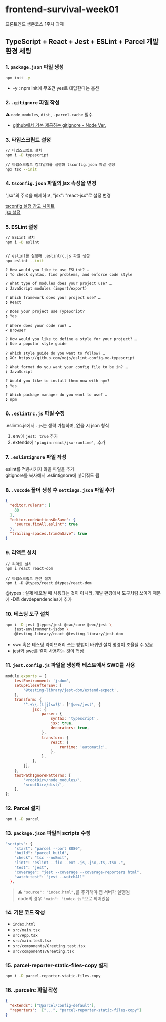 # frontend-survival-week01

프론트엔드 생존코스 1주차 과제

## TypeScript + React + Jest + ESLint + Parcel 개발 환경 세팅

### 1. `package.json` 파일 생성

```bash
npm init -y
```

* -y : npm init에 무조건 yes로 대답한다는 옵션



### 2. `.gitignore` 파일 작성

⚠️ `node_modules`, `dist` , `.parcel-cache` 필수

* [github에서 기본 제공하는 gitignore - Node Ver.](https://github.com/github/gitignore/blob/main/Node.gitignore)



### 3. 타입스크립트 설정

```bash
// 타입스크립트 설치
npm i -D typescript

// 타입스크립트 컴파일러를 실행해 tsconfig.json 파일 생성 
npx tsc --init
```



### 4. `tsconfig.json` 파일의 jsx 속성을 변경

"jsx"의 주석을 해제하고, "jsx": "react-jsx"로 설정 변경

[tsconfig 설정 참고 사이트](https://www.typescriptlang.org/tsconfig)  
[jsx 설정](https://www.typescriptlang.org/ko/docs/handbook/jsx.html)



### 5. ESLint 설정

```bash
// ESLint 설치
npm i -D eslint


// eslint를 실행해 .eslintrc.js 파일 생성
npx eslint --init
```

```md
? How would you like to use ESLint? …
❯ To check syntax, find problems, and enforce code style

? What type of modules does your project use? …
❯ JavaScript modules (import/export)

? Which framework does your project use? …
❯ React

? Does your project use TypeScript?
❯ Yes

? Where does your code run? …
✔ Browser

? How would you like to define a style for your project? …
❯ Use a popular style guide

? Which style guide do you want to follow? …
❯ XO: https://github.com/xojs/eslint-config-xo-typescript

? What format do you want your config file to be in? …
❯ JavaScript

? Would you like to install them now with npm?
❯ Yes

? Which package manager do you want to use? … 
❯ npm
```



### 6. `.eslintrc.js` 파일 수정

.eslintrc.js에서 `.js`는 생략 가능하며, 없을 시 json 형식

1. env에 `jest: true` 추가
2. extends에 `'plugin:react/jsx-runtime',` 추가



### 7. `.eslintignore` 파일 작성

eslint를 적용시키지 않을 파일을 추가  
gitignore를 복사해서 .eslintignore에 넣어줘도 됨



### 8. `.vscode` 폴더 생성 후 `settings.json` 파일 추가

```json
{
  "editor.rulers": [
    80
  ],
  "editor.codeActionsOnSave": {
    "source.fixAll.eslint": true
  },
  "trailing-spaces.trimOnSave": true
}
```



### 9. 리액트 설치

```
// 리액트 설치
npm i react react-dom

// 타입스크립트 관련 설치
npm i -D @types/react @types/react-dom
```

@types : 실제 배포될 때 사용되는 것이 아니라, 개발 환경에서 도구처럼 쓰이기 때문에 -D로 devdependencies에 추가



### 10. 테스팅 도구 설치

```bash
npm i -D jest @types/jest @swc/core @swc/jest \
    jest-environment-jsdom \
    @testing-library/react @testing-library/jest-dom
```

* swc 혹은 테스팅 라이브러리 쓰는 방법이 바뀌면 설치 명령이 조율될 수 있음
* jest와 swc를 같이 사용하는 것이 핵심



### 11. `jest.config.js` 파일을 생성해 테스트에서 SWC를 사용

```js
module.exports = {
    testEnvironment: 'jsdom',
    setupFilesAfterEnv: [
        '@testing-library/jest-dom/extend-expect',
    ],
    transform: {
        '^.+\\.(t|j)sx?$': ['@swc/jest', {
            jsc: {
                parser: {
                    syntax: 'typescript',
                    jsx: true,
                    decorators: true,
                },
                transform: {
                    react: {
                        runtime: 'automatic',
                    },
                },
            },
        }],
    },
    testPathIgnorePatterns: [
        '<rootDir>/node_modules/',
        '<rootDir>/dist/',
    ],
};
```



### 12. Parcel 설치

```bash
npm i -D parcel
```



### 13. `package.json` 파일의 scripts 수정

```bash
"scripts": {
    "start": "parcel --port 8080",
    "build": "parcel build",
    "check": "tsc --noEmit",
    "lint": "eslint --fix --ext .js,.jsx,.ts,.tsx .",
    "test": "jest",
    "coverage": "jest --coverage --coverage-reporters html",
    "watch:test": "jest --watchAll"
  },
```

> ⚠️ `"source": "index.html",`를 추가해야 웹 서버가 실행됨  
> node의 경우 `"main": "index.js"`으로 되어있음



### 14. 기본 코드 작성

* `index.html`
* `src/main.tsx`
* `src/App.tsx`
* `src/main.test.tsx`
* `src/components/Greeting.test.tsx`
* `src/components/Greeting.tsx`



### 15. parcel-reporter-static-files-copy 설치

```bash
npm i -D parcel-reporter-static-files-copy
```



### 16. .parcelrc 파일 작성

```json
{
  "extends": ["@parcel/config-default"],
  "reporters":  ["...", "parcel-reporter-static-files-copy"]
}
```
